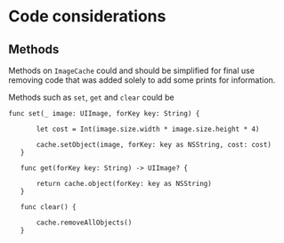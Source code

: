 #  Code considerations

## Methods

Methods on `ImageCache` could and should be simplified for final use removing code that was added solely to add some prints for information.

 Methods such as `set`, `get` and `clear` could be
 
 ```
func set(_ image: UIImage, forKey key: String) {

        let cost = Int(image.size.width * image.size.height * 4)
        
        cache.setObject(image, forKey: key as NSString, cost: cost)
    }
    
    func get(forKey key: String) -> UIImage? {
    
        return cache.object(forKey: key as NSString)
    }
    
    func clear() {
    
        cache.removeAllObjects()
    }
```
